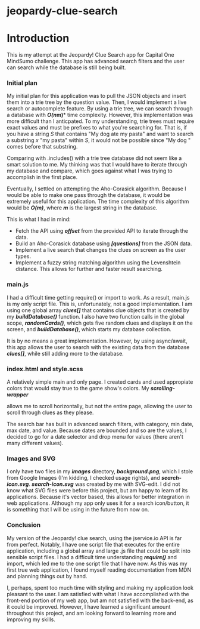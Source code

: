 # jeopardy-clue-search

# Introduction

This is my attempt at the Jeopardy! Clue Search app for Capital One MindSumo challenge.
This app has advanced search filters and the user can search while the database is still
being built.

### Initial plan

My initial plan for this application was to pull the JSON objects and insert
them into a trie tree by the question value. Then, I would implement a live
search or autocomplete feature. By using a trie tree, we can search through
a database with ***O(n*m)*** time complexity. However, this implementation
was more difficult than I anticpated. To my understanding, trie trees must
require exact values and must be prefixes to what you're searching for. That is,
if you have a string *S* that contains "My dog ate my pasta" and want to search a
substring *x* "my pasta" within *S*, it would not be possible
since "My dog " comes before that substring.

Comparing with .includes() with a trie tree database did not seem like a smart
solution to me. My thinking was that I would have to iterate through my database
and compare, which goes against what I was trying to accomplish in the first place.

Eventually, I settled on attempting the Aho-Corasick algorithm. Because
I would be able to make one pass through the database, it would be extremely useful
for this application. The time complexity of this algorithm would be ***O(m)***, where
***m*** is the largest string in the database.

This is what I had in mind:
* Fetch the API using ***offset*** from the provided API to iterate through the data.
* Build an Aho-Corasick database using ***[questions]*** from the JSON data.
* Implement a live search that changes the clues on screen as the user types.
* Implement a fuzzy string matching algorithm using the Levenshtein distance. This
allows for further and faster result searching.

### main.js

I had a difficult time getting require() or import to work. As a result, main.js is
my only script file. This is, unfortunately, not a good implementation. I am using
one global array ***clues[]*** that contains clue objects that is created by my
***buildDatabase()*** function. I also have two function calls in the global scope,
***randomCards()***, which gets five random clues and displays it on the screen, and
***buildDatabase()***, which starts my database collection.

It is by no means a great implementation. However, by using async/await, this app allows
the user to search with the existing data from the database ***clues[]***, while still
adding more to the database.

### index.html and style.scss

A relatively simple main and only page. I created cards and used appropiate colors that
would stay true to the game show's colors. My ***scrolling-wrapper*** **<div>** allows
me to scroll horizontally, but not the entire page, allowing the user to scroll through
clues as they please.

The search bar has built in advanced search filters, with category, min date, max date,
and value. Because dates are bounded and so are the values, I decided to go for
a date selector and drop menu for values (there aren't many different values).

### Images and SVG

I only have two files in my ***images*** directory, ***background.png***, which I stole
from Google Images (I'm kidding, I checked usage rights), and ***search-icon.svg***.
***search-icon.svg*** was created by me with SVG-edit. I did not know what SVG files were
before this project, but am happy to learn of its applications. Because it's vector based,
this allows for better integration in web applications. Although my app only uses it for
a search icon/button, it is something that I will be using in the future from now on.

### Conclusion

My version of the Jeopardy! clue search, using the jservice.io API is far from perfect.
Notably, I have one script file that executes for the entire application, including a global
array and large .js file that could be split into sensible script files. I had a difficult
time understanding ***require()*** and import, which led me to the one script file that I
have now. As this was my first true web application, I found myself reading documentation
from MDN and planning things out by hand.

I, perhaps, spent too much time with styling and making my application look pleasant to the
user. I am satisfied with what I have accomplished with the front-end portion of my web app,
but am not satisfied with the back-end, as it could be improved. However, I have learned
a significant amount throughout this project, and am looking forward to learning more and
improving my skills.
